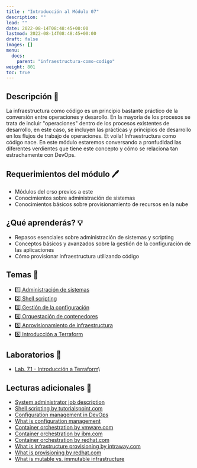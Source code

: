 ```yaml
---
title : "Introducción al Módulo 07"
description: ""
lead: ""
date: 2022-08-14T08:48:45+00:00
lastmod: 2022-08-14T08:48:45+00:00
draft: false
images: []
menu:
  docs:
    parent: "infraestructura-como-codigo"
weight: 801
toc: true
---
```


## Descripción :memo:

La infraestructura como código es un principio bastante práctico de la conversión entre operaciones y desarollo. En la mayoría de los procesos se trata de incluir "operaciones" dentro de los procesos existentes de desarrollo, en este caso, se incluyen las prácticas y principios de desarrollo en los flujos de trabajo de operaciones. Et voila! Infraestructura como código nace. En este módulo estaremos conversando a pronfudidad las diferentes verdientes que tiene este concepto y cómo se relaciona tan estrachamente con DevOps.

## Requerimientos del módulo :pen:

- Módulos del crso previos a este
- Conocimientos sobre administración de sistemas
- Conocimientos básicos sobre provisionamiento de recursos en la nube

## ¿Qué aprenderás? :bulb:

- Repasos esenciales sobre administración de sistemas y scripting
- Conceptos básicos y avanzados sobre la gestión de la configuración de las aplicaciones
- Cómo provisionar infraestructura utilizando código

## Temas :book:

- [:one: Administración de sistemas](../administracion-de-sistemas)
- [:two: Shell scripting](../shell-scripting)
- [:three: Gestión de la configuración](../gestion-de-la-configuracion)
- [:four: Orquestación de contenedores](../orquestacion-de-contenedores)
- [:five: Aprovisionamiento de infraestructura](../aprovisionamiento-de-infraestructura)
- [:six: Introducción a Terraform](../intro-a-terraform)

## Laboratorios :microscope:

- [Lab. 7.1 - Introducción a Terraform](../lab-01-intro-a-terraform)\

## Lecturas adicionales :notebook:

- [System administrator job description](https://resources.workable.com/system-administrator-job-description)
- [Shell scripting by tutorialspoint.com](https://www.tutorialspoint.com/unix/shell_scripting.htm)
- [Configuration management in DevOps](https://www.browserstack.com/guide/configuration-management-in-devops)
- [What is configuration management](https://www.netapp.com/devops-solutions/configuration-management/what-is-configuration-management)
- [Container orchestration by vmware.com](https://www.vmware.com/topics/glossary/content/container-orchestration.html)
- [Container orchestration by ibm.com](https://www.ibm.com/cloud/learn/container-orchestration)
- [Container orchestration by redhat.com](https://www.redhat.com/en/topics/containers/what-is-container-orchestration)
- [What is infrastructure provisioning by intraway.com](https://www.intraway.com/blog/what-is-infrastructure-provisioning)
- [What is provisioning by redhat.com](https://www.redhat.com/en/topics/automation/what-is-provisioning)
- [What is mutable vs. immutable infrastructure](https://www.hashicorp.com/resources/what-is-mutable-vs-immutable-infrastructure)
